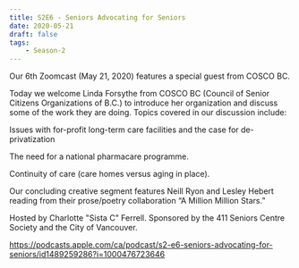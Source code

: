 ```yaml
---
title: S2E6 - Seniors Advocating for Seniors
date: 2020-05-21
draft: false
tags:
    - Season-2
---
```


Our 6th Zoomcast (May 21, 2020) features a special guest from COSCO BC.

Today we welcome Linda Forsythe from COSCO BC (Council of Senior Citizens Organizations of B.C.) to introduce her organization and discuss some of the work they are doing. Topics covered in our discussion include:

Issues with for-profit long-term care facilities and the case for de-privatization

The need for a national pharmacare programme.

Continuity of care (care homes versus aging in place).

Our concluding creative segment features Neill Ryon and Lesley Hebert reading from their prose/poetry collaboration “A Million Million Stars.”

Hosted by Charlotte "Sista C" Ferrell. Sponsored by the 411 Seniors Centre Society and the City of Vancouver.

https://podcasts.apple.com/ca/podcast/s2-e6-seniors-advocating-for-seniors/id1489259286?i=1000476723646